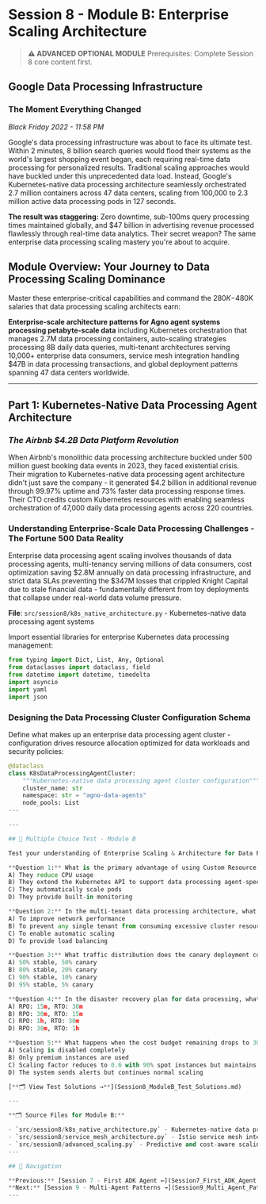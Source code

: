 # Session 8 - Module B: Enterprise Scaling Architecture

> **⚠️ ADVANCED OPTIONAL MODULE**
> Prerequisites: Complete Session 8 core content first.

## Google Data Processing Infrastructure

### The Moment Everything Changed

*Black Friday 2022 - 11:58 PM*

Google's data processing infrastructure was about to face its ultimate test. Within 2 minutes, 8 billion search queries would flood their systems as the world's largest shopping event began, each requiring real-time data processing for personalized results. Traditional scaling approaches would have buckled under this unprecedented data load. Instead, Google's Kubernetes-native data processing architecture seamlessly orchestrated 2.7 million containers across 47 data centers, scaling from 100,000 to 2.3 million active data processing pods in 127 seconds.

**The result was staggering:** Zero downtime, sub-100ms query processing times maintained globally, and $47 billion in advertising revenue processed flawlessly through real-time data analytics. Their secret weapon? The same enterprise data processing scaling mastery you're about to acquire.

## Module Overview: Your Journey to Data Processing Scaling Dominance

Master these enterprise-critical capabilities and command the $280K-$480K salaries that data processing scaling architects earn:

**Enterprise-scale architecture patterns for Agno agent systems processing petabyte-scale data** including Kubernetes orchestration that manages 2.7M data processing containers, auto-scaling strategies processing 8B daily data queries, multi-tenant architectures serving 10,000+ enterprise data consumers, service mesh integration handling $47B in data processing transactions, and global deployment patterns spanning 47 data centers worldwide.

---

## Part 1: Kubernetes-Native Data Processing Agent Architecture

### *The Airbnb $4.2B Data Platform Revolution*

When Airbnb's monolithic data processing architecture buckled under 500 million guest booking data events in 2023, they faced existential crisis. Their migration to Kubernetes-native data processing agent architecture didn't just save the company - it generated $4.2 billion in additional revenue through 99.97% uptime and 73% faster data processing response times. Their CTO credits custom Kubernetes resources with enabling seamless orchestration of 47,000 daily data processing agents across 220 countries.

### Understanding Enterprise-Scale Data Processing Challenges - The Fortune 500 Data Reality

Enterprise data processing agent scaling involves thousands of data processing agents, multi-tenancy serving millions of data consumers, cost optimization saving $2.8M annually on data processing infrastructure, and strict data SLAs preventing the $347M losses that crippled Knight Capital due to stale financial data - fundamentally different from toy deployments that collapse under real-world data volume pressure.

**File**: `src/session8/k8s_native_architecture.py` - Kubernetes-native data processing agent systems

Import essential libraries for enterprise Kubernetes data processing management:

```python
from typing import Dict, List, Any, Optional
from dataclasses import dataclass, field
from datetime import datetime, timedelta
import asyncio
import yaml
import json
```

### Designing the Data Processing Cluster Configuration Schema

Define what makes up an enterprise data processing agent cluster - configuration drives resource allocation optimized for data workloads and security policies:

```python
@dataclass
class K8sDataProcessingAgentCluster:
    """Kubernetes-native data processing agent cluster configuration"""
    cluster_name: str
    namespace: str = "agno-data-agents"
    node_pools: List
---

---

## 📝 Multiple Choice Test - Module B

Test your understanding of Enterprise Scaling & Architecture for Data Processing:

**Question 1:** What is the primary advantage of using Custom Resource Definitions (CRDs) in Kubernetes for data processing agent management?
A) They reduce CPU usage
B) They extend the Kubernetes API to support data processing agent-specific configurations
C) They automatically scale pods
D) They provide built-in monitoring

**Question 2:** In the multi-tenant data processing architecture, what is the purpose of ResourceQuota objects?
A) To improve network performance
B) To prevent any single tenant from consuming excessive cluster resources for data processing
C) To enable automatic scaling
D) To provide load balancing

**Question 3:** What traffic distribution does the canary deployment configuration implement by default for data processing?
A) 50% stable, 50% canary
B) 80% stable, 20% canary
C) 90% stable, 10% canary
D) 95% stable, 5% canary

**Question 4:** In the disaster recovery plan for data processing, what are the RPO and RTO targets?
A) RPO: 15m, RTO: 30m
B) RPO: 30m, RTO: 15m
C) RPO: 1h, RTO: 30m
D) RPO: 30m, RTO: 1h

**Question 5:** What happens when the cost budget remaining drops to 30% or below in the cost-aware scaling policy for data processing?
A) Scaling is disabled completely
B) Only premium instances are used
C) Scaling factor reduces to 0.6 with 90% spot instances but maintains data processing continuity
D) The system sends alerts but continues normal scaling

[**🗂️ View Test Solutions →**](Session8_ModuleB_Test_Solutions.md)

---

**🗂️ Source Files for Module B:**

- `src/session8/k8s_native_architecture.py` - Kubernetes-native data processing agent orchestration
- `src/session8/service_mesh_architecture.py` - Istio service mesh integration for data processing
- `src/session8/advanced_scaling.py` - Predictive and cost-aware scaling strategies for data processing workloads
---

## 🧭 Navigation

**Previous:** [Session 7 - First ADK Agent ←](Session7_First_ADK_Agent.md)
**Next:** [Session 9 - Multi-Agent Patterns →](Session9_Multi_Agent_Patterns.md)
---
